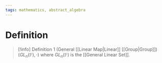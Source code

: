 ```yaml
---
tags: mathematics, abstract_algebra
---
```


# Definition

> [!info] Definition 1 (General [[Linear Map|Linear]] [[Group|Group]])
> $(GL_n(\mathbb{F}), \cdot)$ where $GL_n(\mathbb{F})$ is the [[General Linear Set]].
